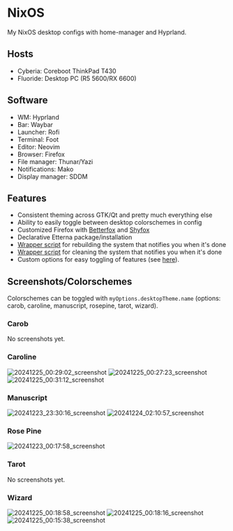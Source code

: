 # NixOS
My NixOS desktop configs with home-manager and Hyprland.

## Hosts
- Cyberia: Coreboot ThinkPad T430
- Fluoride: Desktop PC (R5 5600/RX 6600)

## Software
- WM: Hyprland
- Bar: Waybar
- Launcher: Rofi
- Terminal: Foot
- Editor: Neovim
- Browser: Firefox
- File manager: Thunar/Yazi
- Notifications: Mako
- Display manager: SDDM

## Features
- Consistent theming across GTK/Qt and pretty much everything else
- Ability to easily toggle between desktop colorschemes in config
- Customized Firefox with [Betterfox](https://github.com/yokoffing/BetterFox) and [Shyfox](https://github.com/Naezr/ShyFox)
- Declarative Etterna package/installation
- [Wrapper script](https://github.com/yazoink/nixos/blob/main/modules/home-manager/features/shell-config/scripts/rebuild/rebuild) for rebuilding the system that notifies you when it's done
- [Wrapper script](https://github.com/yazoink/nixos/blob/main/modules/home-manager/features/shell-config/scripts/clean/clean) for cleaning the system that notifies you when it's done
- Custom options for easy toggling of features (see [here](https://github.com/yazoink/nixos/tree/main/options)).
  
## Screenshots/Colorschemes
Colorschemes can be toggled with `myOptions.desktopTheme.name` (options: carob, caroline, manuscript, rosepine, tarot, wizard).

### Carob 
No screenshots yet.

### Caroline
![20241225_00:29:02_screenshot](https://github.com/user-attachments/assets/23fc2784-b8c4-467d-a732-7113c6eb6fd4)
![20241225_00:27:23_screenshot](https://github.com/user-attachments/assets/c86039fd-67b6-4fb1-b4dd-74d98c1fca3e)
![20241225_00:31:12_screenshot](https://github.com/user-attachments/assets/2f0645cd-12b1-48be-ab03-1aa914c58a25)

### Manuscript
![20241223_23:30:16_screenshot](https://github.com/user-attachments/assets/b66e6148-0f1e-4a5e-aab0-f33099460c2f)
![20241224_02:10:57_screenshot](https://github.com/user-attachments/assets/c9458456-3ac2-4bfb-85e9-53187ee04422)

### Rose Pine
![20241223_00:17:58_screenshot](https://github.com/user-attachments/assets/03cb3809-4036-4525-951e-14b47a3519f3)

### Tarot
No screenshots yet.

### Wizard
![20241225_00:18:58_screenshot](https://github.com/user-attachments/assets/66cea1a9-8d43-4346-98a3-cc62e4c1f196)
![20241225_00:18:16_screenshot](https://github.com/user-attachments/assets/77a50e17-a4b8-41c6-af0e-0cd5253c9f85)
![20241225_00:15:38_screenshot](https://github.com/user-attachments/assets/ba9db5c4-cfc8-4d84-821b-858cfc1e1814)
